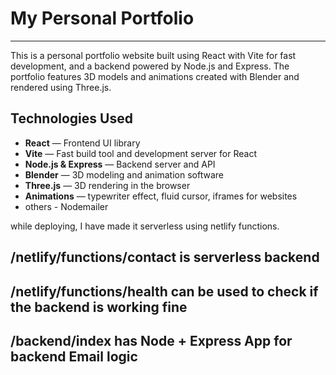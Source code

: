 # **My Personal Portfolio**
---

This is a personal portfolio website built using React with Vite for fast development, and a backend powered by Node.js and Express. The portfolio features 3D models and animations created with Blender and rendered using Three.js.

## Technologies Used

- **React** — Frontend UI library  
- **Vite** — Fast build tool and development server for React  
- **Node.js & Express** — Backend server and API  
- **Blender** — 3D modeling and animation software  
- **Three.js** — 3D rendering in the browser  
- **Animations** — typewriter effect, fluid cursor, iframes for websites
- others - Nodemailer

while deploying, I have made it serverless using netlify functions.

/netlify/functions/contact is serverless backend 
---
/netlify/functions/health can be used to check if the backend is working fine
---
/backend/index has Node + Express App for backend Email logic 
---
